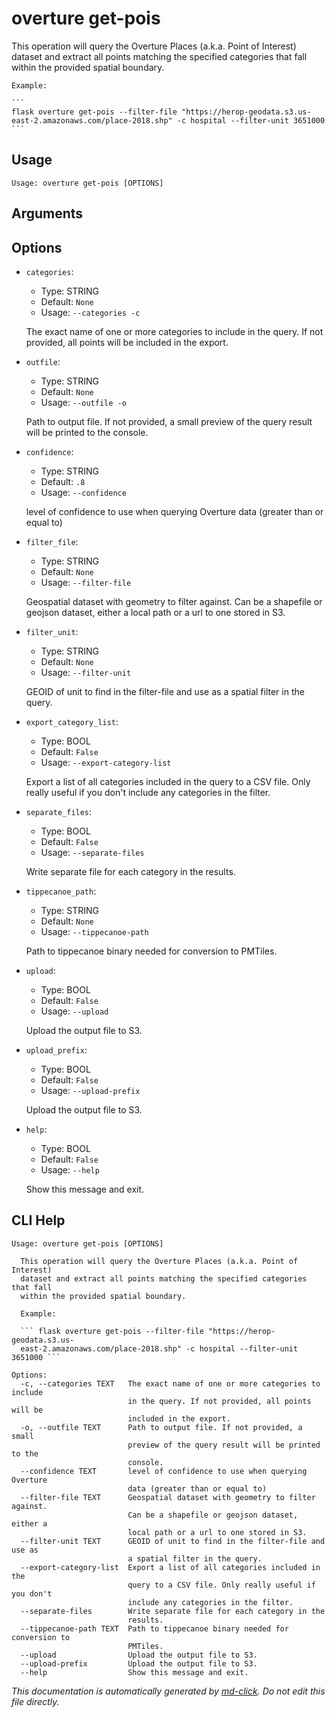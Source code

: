 
# overture get-pois

This operation will query the Overture Places (a.k.a. Point of Interest) dataset and extract all points
    matching the specified categories that fall within the provided spatial boundary.

    Example:

    ```
    flask overture get-pois --filter-file "https://herop-geodata.s3.us-east-2.amazonaws.com/place-2018.shp" -c hospital --filter-unit 3651000
    ```
    

## Usage

```
Usage: overture get-pois [OPTIONS]
```

## Arguments


## Options

* `categories`:
    * Type: STRING
    * Default: `None`
    * Usage: `--categories
-c`

    The exact name of one or more categories to include in the query. If not provided, all points will be included in the export.



* `outfile`:
    * Type: STRING
    * Default: `None`
    * Usage: `--outfile
-o`

    Path to output file. If not provided, a small preview of the query result will be printed to the console.



* `confidence`:
    * Type: STRING
    * Default: `.8`
    * Usage: `--confidence`

    level of confidence to use when querying Overture data (greater than or equal to)



* `filter_file`:
    * Type: STRING
    * Default: `None`
    * Usage: `--filter-file`

    Geospatial dataset with geometry to filter against. Can be a shapefile or geojson dataset, either a local path or a url to one stored in S3.



* `filter_unit`:
    * Type: STRING
    * Default: `None`
    * Usage: `--filter-unit`

    GEOID of unit to find in the filter-file and use as a spatial filter in the query.



* `export_category_list`:
    * Type: BOOL
    * Default: `False`
    * Usage: `--export-category-list`

    Export a list of all categories included in the query to a CSV file. Only really useful if you don't include any categories in the filter.



* `separate_files`:
    * Type: BOOL
    * Default: `False`
    * Usage: `--separate-files`

    Write separate file for each category in the results.



* `tippecanoe_path`:
    * Type: STRING
    * Default: `None`
    * Usage: `--tippecanoe-path`

    Path to tippecanoe binary needed for conversion to PMTiles.



* `upload`:
    * Type: BOOL
    * Default: `False`
    * Usage: `--upload`

    Upload the output file to S3.



* `upload_prefix`:
    * Type: BOOL
    * Default: `False`
    * Usage: `--upload-prefix`

    Upload the output file to S3.



* `help`:
    * Type: BOOL
    * Default: `False`
    * Usage: `--help`

    Show this message and exit.



## CLI Help

```
Usage: overture get-pois [OPTIONS]

  This operation will query the Overture Places (a.k.a. Point of Interest)
  dataset and extract all points matching the specified categories that fall
  within the provided spatial boundary.

  Example:

  ``` flask overture get-pois --filter-file "https://herop-geodata.s3.us-
  east-2.amazonaws.com/place-2018.shp" -c hospital --filter-unit 3651000 ```

Options:
  -c, --categories TEXT   The exact name of one or more categories to include
                          in the query. If not provided, all points will be
                          included in the export.
  -o, --outfile TEXT      Path to output file. If not provided, a small
                          preview of the query result will be printed to the
                          console.
  --confidence TEXT       level of confidence to use when querying Overture
                          data (greater than or equal to)
  --filter-file TEXT      Geospatial dataset with geometry to filter against.
                          Can be a shapefile or geojson dataset, either a
                          local path or a url to one stored in S3.
  --filter-unit TEXT      GEOID of unit to find in the filter-file and use as
                          a spatial filter in the query.
  --export-category-list  Export a list of all categories included in the
                          query to a CSV file. Only really useful if you don't
                          include any categories in the filter.
  --separate-files        Write separate file for each category in the
                          results.
  --tippecanoe-path TEXT  Path to tippecanoe binary needed for conversion to
                          PMTiles.
  --upload                Upload the output file to S3.
  --upload-prefix         Upload the output file to S3.
  --help                  Show this message and exit.
```


_This documentation is automatically generated by [md-click](https://github.com/RiveryIo/md-click). Do not edit this file directly._
